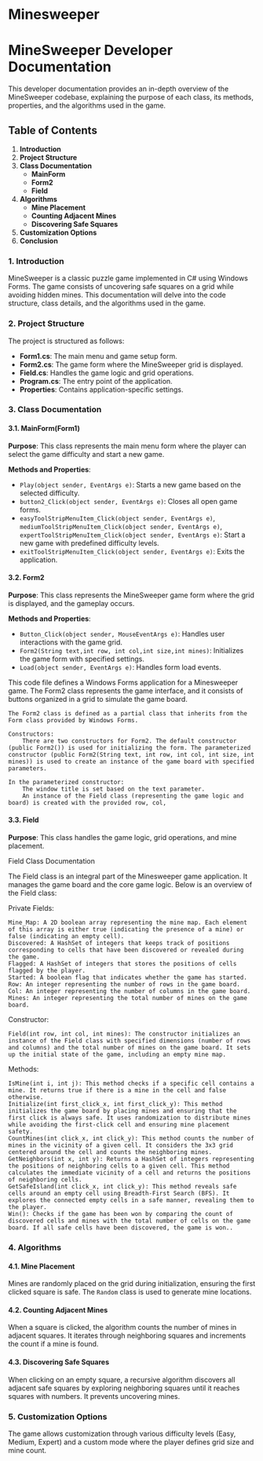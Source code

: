 # Minesweeper


# MineSweeper Developer Documentation

This developer documentation provides an in-depth overview of the MineSweeper codebase, explaining the purpose of each class, its methods, properties, and the algorithms used in the game.

## Table of Contents
1. **Introduction**
2. **Project Structure**
3. **Class Documentation**
   - **MainForm**
   - **Form2**
   - **Field**
4. **Algorithms**
   - **Mine Placement**
   - **Counting Adjacent Mines**
   - **Discovering Safe Squares**
5. **Customization Options**
6. **Conclusion**

### 1. Introduction

MineSweeper is a classic puzzle game implemented in C# using Windows Forms. The game consists of uncovering safe squares on a grid while avoiding hidden mines. This documentation will delve into the code structure, class details, and the algorithms used in the game.

### 2. Project Structure

The project is structured as follows:

- **Form1.cs**: The main menu and game setup form.
- **Form2.cs**: The game form where the MineSweeper grid is displayed.
- **Field.cs**: Handles the game logic and grid operations.
- **Program.cs**: The entry point of the application.
- **Properties**: Contains application-specific settings.

### 3. Class Documentation

#### 3.1. MainForm(Form1)

**Purpose**: This class represents the main menu form where the player can select the game difficulty and start a new game.

**Methods and Properties**:
- `Play(object sender, EventArgs e)`: Starts a new game based on the selected difficulty.
- `button2_Click(object sender, EventArgs e)`: Closes all open game forms.
- `easyToolStripMenuItem_Click(object sender, EventArgs e)`, `mediumToolStripMenuItem_Click(object sender, EventArgs e)`, `expertToolStripMenuItem_Click(object sender, EventArgs e)`: Start a new game with predefined difficulty levels.
- `exitToolStripMenuItem_Click(object sender, EventArgs e)`: Exits the application.

#### 3.2. Form2

**Purpose**: This class represents the MineSweeper game form where the grid is displayed, and the gameplay occurs.

**Methods and Properties**:
- `Button_Click(object sender, MouseEventArgs e)`: Handles user interactions with the game grid.
- `Form2(String text,int row, int col,int size,int mines)`: Initializes the game form with specified settings.
- `Load(object sender, EventArgs e)`: Handles form load events.

This code file defines a Windows Forms application for a Minesweeper game. The Form2 class represents the game interface, and it consists of buttons organized in a grid to simulate the game board. 

    The Form2 class is defined as a partial class that inherits from the Form class provided by Windows Forms.

    Constructors:
        There are two constructors for Form2. The default constructor (public Form2()) is used for initializing the form. The parameterized constructor (public Form2(String text, int row, int col, int size, int mines)) is used to create an instance of the game board with specified parameters.

    In the parameterized constructor:
        The window title is set based on the text parameter.
        An instance of the Field class (representing the game logic and board) is created with the provided row, col,

#### 3.3. Field

**Purpose**: This class handles the game logic, grid operations, and mine placement.



Field Class Documentation

The Field class is an integral part of the Minesweeper game application. It manages the game board and the core game logic. Below is an overview of the Field class:

Private Fields:

    Mine_Map: A 2D boolean array representing the mine map. Each element of this array is either true (indicating the presence of a mine) or false (indicating an empty cell).
    Discovered: A HashSet of integers that keeps track of positions corresponding to cells that have been discovered or revealed during the game.
    Flagged: A HashSet of integers that stores the positions of cells flagged by the player.
    Started: A boolean flag that indicates whether the game has started.
    Row: An integer representing the number of rows in the game board.
    Col: An integer representing the number of columns in the game board.
    Mines: An integer representing the total number of mines on the game board.

Constructor:

    Field(int row, int col, int mines): The constructor initializes an instance of the Field class with specified dimensions (number of rows and columns) and the total number of mines on the game board. It sets up the initial state of the game, including an empty mine map.

Methods:

    IsMine(int i, int j): This method checks if a specific cell contains a mine. It returns true if there is a mine in the cell and false otherwise.
    Initialize(int first_click_x, int first_click_y): This method initializes the game board by placing mines and ensuring that the first click is always safe. It uses randomization to distribute mines while avoiding the first-click cell and ensuring mine placement safety.
    CountMines(int click_x, int click_y): This method counts the number of mines in the vicinity of a given cell. It considers the 3x3 grid centered around the cell and counts the neighboring mines.
    GetNeighbors(int x, int y): Returns a HashSet of integers representing the positions of neighboring cells to a given cell. This method calculates the immediate vicinity of a cell and returns the positions of neighboring cells.
    GetSafeIsland(int click_x, int click_y): This method reveals safe cells around an empty cell using Breadth-First Search (BFS). It explores the connected empty cells in a safe manner, revealing them to the player.
    Win(): Checks if the game has been won by comparing the count of discovered cells and mines with the total number of cells on the game board. If all safe cells have been discovered, the game is won..

### 4. Algorithms

#### 4.1. Mine Placement

Mines are randomly placed on the grid during initialization, ensuring the first clicked square is safe. The `Random` class is used to generate mine locations.

#### 4.2. Counting Adjacent Mines

When a square is clicked, the algorithm counts the number of mines in adjacent squares. It iterates through neighboring squares and increments the count if a mine is found.

#### 4.3. Discovering Safe Squares

When clicking on an empty square, a recursive algorithm discovers all adjacent safe squares by exploring neighboring squares until it reaches squares with numbers. It prevents uncovering mines.

### 5. Customization Options

The game allows customization through various difficulty levels (Easy, Medium, Expert) and a custom mode where the player defines grid size and mine count.


